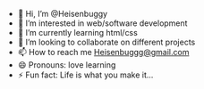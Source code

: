 - 👋 Hi, I’m @Heisenbuggy
- 👀 I’m interested in web/software development
- 🌱 I’m currently learning html/css
- 💞️ I’m looking to collaborate on different projects
- 📫 How to reach me Heisenbuggg@gmail.com
- 😄 Pronouns: love learning 
- ⚡ Fun fact: Life is what you make it...

<!---
Heisenbuggy/Heisenbuggy is a ✨ special ✨ repository because its `README.md` (this file) appears on your GitHub profile.
You can click the Preview link to take a look at your changes.
--->
